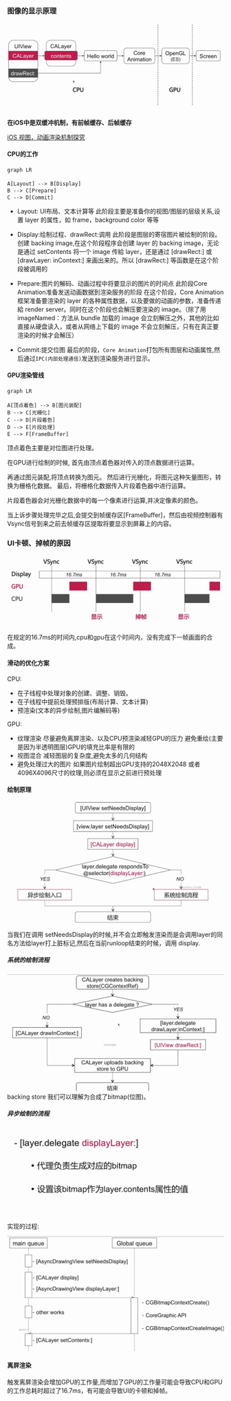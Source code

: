### 图像的显示原理
![](./Snip20190228_23.png)


**在iOS中是双缓冲机制，有前帧缓存、后帧缓存**

[iOS 视图，动画渲染机制探究](https://www.cnblogs.com/bugly/p/5056578.html)


#### CPU的工作


```mermaid
graph LR

A[Layout] --> B[Display]
B --> C[Prepare]
C --> D[Commit]

```

* Layout: UI布局、文本计算等
 此阶段主要是准备你的视图/图层的层级关系,设置 layer 的属性，如 frame，background color 等等 
 
* Display:绘制过程、drawRect:调用
 此阶段是图层的寄宿图片被绘制的阶段。创建 backing image,在这个阶段程序会创建 layer 的 backing image，无论是通过 setContents 将一个 image 传給 layer，还是通过 [drawRect:] 或 [drawLayer: inContext:] 来画出来的。所以 [drawRect:] 等函数是在这个阶段被调用的

* Prepare:图片的解码、动画过程中将要显示的图片的时间点
 此阶段Core Animation准备发送动画数据到渲染服务的阶段
 在这个阶段，Core Animation 框架准备要渲染的 layer 的各种属性数据，以及要做的动画的参数，准备传递給 render server。同时在这个阶段也会解压要渲染的 image。（除了用 imageNamed：方法从 bundle 加载的 image 会立刻解压之外，其他的比如直接从硬盘读入，或者从网络上下载的 image 不会立刻解压，只有在真正要渲染的时候才会解压）
 
 

* Commit:提交位图
最后的阶段，`Core Animation`打包所有图层和动画属性,然后通过`IPC(内部处理通信)`发送到渲染服务进行显示。

#### GPU渲染管线
```mermaid
graph LR

A[顶点着色] --> B[图元装配]
B --> C[光栅化]
C --> D[片段着色]
D --> E[片段处理]
E --> F[FrameBuffer]
```
顶点着色主要是对位图进行处理。

在GPU进行绘制的时候, 首先由顶点着色器对传入的顶点数据进行运算。 

再通过图元装配,将顶点转换为图元。
然后进行光栅化，将图元这种矢量图形，转换为栅格化数据。
最后，将栅格化数据传入片段着色器中进行运算。

片段着色器会对光栅化数据中的每一个像素进行运算,并决定像素的颜色。


当上诉步骤处理完毕之后,会提交到帧缓存区[FrameBuffer]，然后由视频控制器有Vsync信号到来之前去帧缓存区提取将要显示到屏幕上的内容。



### UI卡顿、掉帧的原因
![](./Snip20190228_25.png)

在规定的16.7ms的时间内,cpu和gpu在这个时间内，没有完成下一帧画面的合成。

#### 滑动的优化方案
CPU:
* 在子线程中处理对象的创建、调整、销毁。
* 在子线程中提前处理预排版(布局计算、文本计算)
* 预渲染(文本的异步绘制,图片编解码等)

GPU:
* 纹理渲染 尽量避免离屏渲染、以及CPU预渲染减轻GPU的压力 避免重绘(主要是因为半透明图层)GPU的填充比率是有限的
* 视图混合 减轻图层的复杂度,避免太多的几何结构
* 避免处理过大的图片 如果图片绘制超出GPU支持的2048X2048 或者 4096X4096尺寸的纹理,则必须在显示之前进行预处理


#### 绘制原理

![](./Snip20190228_26.png)

当我们在调用 setNeedsDisplay的时候,并不会立即触发渲染而是会调用layer的同名方法给layer打上脏标记,然后在当前runloop结束的时候，调用 display.

##### 系统的绘制流程

![](./Snip20190228_27.png)
backing store 我们可以理解为合成了bitmap(位图)。

##### 异步绘制的流程

![](./Snip20190228_28.png)

实现的过程:

![](./Snip20190228_29.png)


#### 离屏渲染
触发离屏渲染会增加GPU的工作量,而增加了GPU的工作量可能会导致CPU和GPU的工作总耗时超过了16.7ms，有可能会导致UI的卡顿和掉帧。